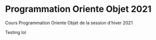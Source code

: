 # Programmation Oriente Objet 2021
Cours Programmation Oriente Objet de la session d'hiver 2021

Testing lol

